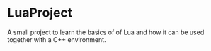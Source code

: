 # LuaProject

A small project to learn the basics of of Lua and how it can be used together with a C++ environment.
